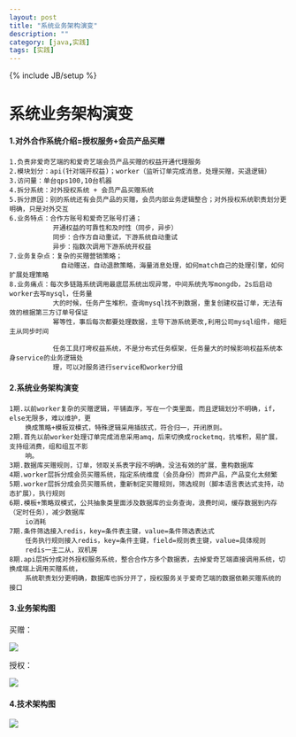 ```yaml
---
layout: post
title: "系统业务架构演变"
description: ""
category: [java,实践]
tags: [实践]
---
```

{% include JB/setup %}

# 系统业务架构演变

#### 1.对外合作系统介绍=授权服务+会员产品买赠

```
1.负责非爱奇艺端的和爱奇艺端会员产品买赠的权益开通代理服务
2.模块划分：api(针对端开权益)；worker（监听订单完成消息，处理买赠，买退逻辑）
3.访问量：单台qps100,10台机器
4.拆分系统：对外授权系统 + 会员产品买赠系统
5.拆分原因：别的系统还有会员产品的买赠，会员内部业务逻辑整合；对外授权系统职责划分更明确，只是对外交互
6.业务特点：合作方账号和爱奇艺账号打通；
           开通权益的可靠性和及时性（同步，异步）
           同步：合作方自动重试，下游系统自动重试
           异步：指数次调用下游系统开权益
7.业务复杂点：复杂的买赠营销策略；
             自动赠送，自动退款策略，海量消息处理，如何match自己的处理引擎，如何扩展处理策略
8.业务痛点：每次多链路系统调用最底层系统出现异常，中间系统先写mongdb，2s后启动worker去写mysql，任务量
           大的时候，任务产生堆积，查询mysql找不到数据，重复创建权益订单，无法有效的根据第三方订单号保证
           幂等性，事后每次都要处理数据，主导下游系统更改,利用公司mysql组件，缩短主从同步时间
           
           任务工具打垮权益系统，不是分布式任务框架，任务量大的时候影响权益系统本身service的业务逻辑处
           理，可以对服务进行service和worker分组
```

#### 2.系统业务架构演变

```
1期.以前worker复杂的买赠逻辑，平铺直序，写在一个类里面，而且逻辑划分不明确，if，else无限多，难以维护，更
    换成策略+模板双模式，特殊逻辑采用插拔式，符合归一，开闭原则。
2期.首先以前worker处理订单完成消息采用amq，后来切换成rocketmq，抗堆积，易扩展，支持组消费，组和组互不影
    响。
3期.数据库买赠规则，订单，领取关系表字段不明确，没法有效的扩展，重构数据库
4期.worker层拆分成会员买赠系统，指定系统维度（会员身份）而非产品，产品变化太频繁
5期.worker层拆分成会员买赠系统，重新制定买赠规则，筛选规则（脚本语言表达式支持，动态扩展），执行规则
6期.模板+策略双模式，公共抽象类里面涉及数据库的业务查询，浪费时间，缓存数据到内存（定时任务），减少数据库
    io消耗
7期.条件筛选接入redis，key=条件表主键，value=条件筛选表达式
    任务执行规则接入redis，key=条件主键，field=规则表主键，value=具体规则
    redis一主二从，双机房
8期.api层拆分成对外授权服务系统，整合合作方多个数据表，去掉爱奇艺端直接调用系统，切换成端上调用买赠系统，
    系统职责划分更明确，数据库也拆分开了，授权服务关于爱奇艺端的数据依赖买赠系统的接口
```

#### 3.业务架构图

买赠：

![](https://ws1.sinaimg.cn/large/87a42753ly1fvgawtsin3j20nw08jwfv.jpg)

授权：

![](https://ws1.sinaimg.cn/large/87a42753ly1fvgaymwza1j20e80ed0tt.jpg)

#### 4.技术架构图

![](https://ws1.sinaimg.cn/large/87a42753ly1fvgaukfjekj20d80cljs0.jpg)


